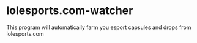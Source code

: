 # lolesports.com-watcher
This program will automatically farm you esport capsules and drops from lolesports.com

